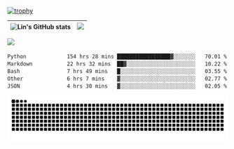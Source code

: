 [![trophy](https://github-profile-trophy.vercel.app/?username=ocss884&column=7)](https://github.com/ocss884)

| ![Lin's GitHub stats](https://github-readme-stats.vercel.app/api?username=ocss884&show_icons=true&hide_border=True&count_private=true) | ![](https://github-readme-streak-stats.herokuapp.com?user=ocss884&hide_border=true&date_format=M%20j%5B%2C%20Y%5D&ring=7EDDCF&fire=7EDDCF") |
| ------------------------------------------------------------ | ------------------------------------------------------------ |

![](https://komarev.com/ghpvc/?username=ocss884&color=brightgreen)

<!--START_SECTION:waka-->

```txt
Python             154 hrs 28 mins █████████████████▓░░░░░░░   70.01 %
Markdown           22 hrs 32 mins  ██▓░░░░░░░░░░░░░░░░░░░░░░   10.22 %
Bash               7 hrs 49 mins   █░░░░░░░░░░░░░░░░░░░░░░░░   03.55 %
Other              6 hrs 7 mins    ▓░░░░░░░░░░░░░░░░░░░░░░░░   02.77 %
JSON               4 hrs 30 mins   ▓░░░░░░░░░░░░░░░░░░░░░░░░   02.05 %
```

<!--END_SECTION:waka-->

<p align="center">
   <img src="https://github.com/ocss884/ocss884/blob/output/github-snake.svg" alt="snake">
</p>
